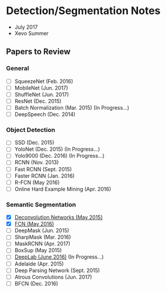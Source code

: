 # Detection/Segmentation Notes

- July 2017
- Xevo Summer

## Papers to Review

### General

- [ ] SqueezeNet (Feb. 2016)
- [ ] MobileNet (Jun. 2017) 
- [ ] ShuffleNet (Jun. 2017)
- [ ] ResNet (Dec. 2015)
- [ ] Batch Normalization (Mar. 2015) (In Progress...)
- [ ] DeepSpeech (Dec. 2014)

### Object Detection

- [ ] SSD (Dec. 2015) 
- [ ] YoloNet (Dec. 2015) (In Progress...)
- [ ] Yolo9000 (Dec. 2016) (In Progress...)
- [ ] RCNN (Nov. 2013)
- [ ] Fast RCNN (Sept. 2015)
- [ ] Faster RCNN (Jan. 2016)
- [ ] R-FCN (May 2016)
- [ ] Online Hard Example Mining (Apr. 2016)

### Semantic Segmentation

- [x] [Deconvolution Networks (May 2015)](Review/DeconvolutionNetworks.md) 
- [x] [FCN (May 2016)](Review/FCN.md)
- [ ] DeepMask (Jun. 2015)
- [ ] SharpMask (Mar. 2016)
- [ ] MaskRCNN (Apr. 2017)
- [ ] BoxSup (May 2015)
- [ ] [DeepLab (June 2016)](#Review/DeepLab) (In Progress...)
- [ ] Adelaide (Apr. 2015)
- [ ] Deep Parsing Network (Sept. 2015)
- [ ] Atrous Convolutions (Jun. 2017)
- [ ] BFCN (Dec. 2016)
